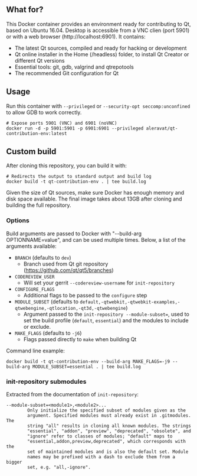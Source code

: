 ## What for?
This Docker container provides an environment ready for contributing to Qt, based on Ubuntu 16.04. Desktop is accessible from a VNC clien (port 5901) or with a web browser (http://localhost:6901). It contains:

* The latest Qt sources, compiled and ready for hacking or development
* Qt online installer in the Home (/headless) folder, to install Qt Creator or different Qt versions
* Essential tools: git, gdb, valgrind and qtrepotools
* The recommended Git configuration for Qt

## Usage
Run this container with `--privileged` or `--security-opt seccomp:unconfined` to allow GDB to work correctly.

```
# Expose ports 5901 (VNC) and 6901 (noVNC)
docker run -d -p 5901:5901 -p 6901:6901 --privileged aleravat/qt-contribution-env:latest
```

## Custom build
After cloning this repository, you can build it with:
```
# Redirects the output to standard output and build log
docker build -t qt-contribution-env . | tee build.log
```

Given the size of Qt sources, make sure Docker has enough memory and disk space available. The final image takes about 13GB after cloning and building the full repository.

### Options
Build arguments are passed to Docker with "--build-arg OPTIONNAME=value", and can be used multiple times. Below, a list of the arguments available:

* `BRANCH` (defaults to `dev`)
  - Branch used from Qt git repository (https://github.com/qt/qt5/branches)
* `CODEREVIEW_USER`
  - Will set your gerrit `--codereview-username` for `init-repository`
* `CONFIGURE_FLAGS`
  - Additional flags to be passed to the `configure` step
* `MODULE_SUBSET` (defaults to `default,-qtwebkit,-qtwebkit-examples,-qtwebengine,-qtlocation,-qt3d,-qtwebengine`)
  - Argument passed to the `init-repository --module-subset=`, used to set the build profile (`default`, `essential`) and the modules to include or exclude.
* `MAKE_FLAGS` (defaults to `-j6`)
  - Flags passed directly to `make` when building Qt

Command line example:
```
docker build -t qt-contribution-env --build-arg MAKE_FLAGS=-j9 --build-arg MODULE_SUBSET=essential . | tee build.log
```

### init-repository submodules
Extracted from the documentation of `init-repository`:
```
--module-subset=<module1>,<module2>...
        Only initialize the specified subset of modules given as the
        argument. Specified modules must already exist in .gitmodules. The
        string "all" results in cloning all known modules. The strings
        "essential", "addon", "preview", "deprecated", "obsolete", and
        "ignore" refer to classes of modules; "default" maps to
        "essential,addon,preview,deprecated", which corresponds with the
        set of maintained modules and is also the default set. Module
        names may be prefixed with a dash to exclude them from a bigger
        set, e.g. "all,-ignore".
```
